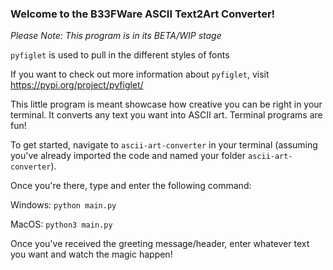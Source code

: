 ### Welcome to the B33FWare ASCII Text2Art Converter!

*Please Note: This program is in its BETA/WIP stage*

```pyfiglet``` is used to pull in the different styles of fonts

If you want to check out more information about ```pyfiglet```, visit https://pypi.org/project/pyfiglet/

This little program is meant showcase how creative you can be right in your terminal. It converts any text you want into ASCII art. Terminal programs are fun!

To get started, navigate to ```ascii-art-converter``` in your terminal (assuming you've already imported the code and named your folder ```ascii-art-converter```).

Once you're there, type and enter the following command:
  
  Windows: ```python main.py```
  
  MacOS: ```python3 main.py```

Once you've received the greeting message/header, enter whatever text you want and watch the magic happen!
